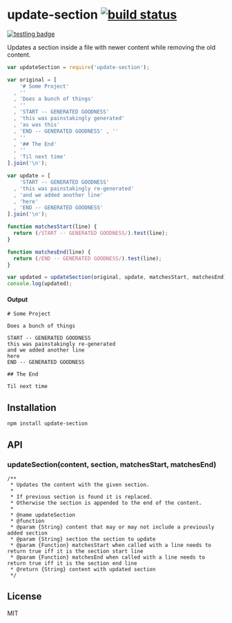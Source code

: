 # update-section [![build status](https://secure.travis-ci.org/thlorenz/update-section.png)](http://travis-ci.org/thlorenz/update-section)

[![testling badge](https://ci.testling.com/thlorenz/update-section.png)](https://ci.testling.com/thlorenz/update-section)

Updates a section inside a file with newer content while removing the old content.

```js
var updateSection = require('update-section');

var original = [
    '# Some Project'
  , ''
  , 'Does a bunch of things'
  , ''
  , 'START -- GENERATED GOODNESS'
  , 'this was painstakingly generated'
  , 'as was this'
  , 'END -- GENERATED GOODNESS' , ''
  , ''
  , '## The End'
  , ''
  , 'Til next time'
].join('\n');

var update = [
    'START -- GENERATED GOODNESS'
  , 'this was painstakingly re-generated'
  , 'and we added another line'
  , 'here'
  , 'END -- GENERATED GOODNESS'
].join('\n');

function matchesStart(line) {
  return (/START -- GENERATED GOODNESS/).test(line);  
}

function matchesEnd(line) {
  return (/END -- GENERATED GOODNESS/).test(line);  
}

var updated = updateSection(original, update, matchesStart, matchesEnd);
console.log(updated);
```

#### Output
```
# Some Project

Does a bunch of things

START -- GENERATED GOODNESS
this was painstakingly re-generated
and we added another line
here
END -- GENERATED GOODNESS

## The End

Til next time
```

## Installation

    npm install update-section

## API

### updateSection(content, section, matchesStart, matchesEnd)

```
/**
 * Updates the content with the given section. 
 *
 * If previous section is found it is replaced.
 * Otherwise the section is appended to the end of the content.
 *
 * @name updateSection
 * @function
 * @param {String} content that may or may not include a previously added section
 * @param {String} section the section to update
 * @param {Function} matchesStart when called with a line needs to return true iff it is the section start line
 * @param {Function} matchesEnd when called with a line needs to return true iff it is the section end line
 * @return {String} content with updated section
 */
```

## License

MIT
